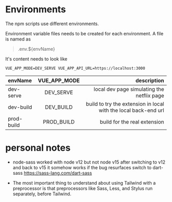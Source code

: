 # Environments

The npm scripts use different environments.

Environment variable files needs to be created for each environment.
A file is named as

> .env.\${envName}

It's content needs to look like

```
VUE_APP_MODE=DEV_SERVE VUE_APP_API_URL=https://localhost:3000
```

| envName    | VUE_APP_MODE |                                                     description |
| :--------- | :----------: | --------------------------------------------------------------: |
| dev-serve  |  DEV_SERVE   |                      local dev page simulating the netflix page |
| dev-build  |  DEV_BUILD   | build to try the extension in local with the local back-end url |
| prod-build |  PROD_BUILD  |                                    build for the real extension |

# personal notes

- node-sass worked with node v12 but not node v15
  after switching to v12 and back to v15 it somehow works
  if the bug resurfaces switch to dart-sass https://sass-lang.com/dart-sass

- The most important thing to understand about using Tailwind with a preprocessor is that preprocessors like Sass, Less, and Stylus run separately, before Tailwind.
